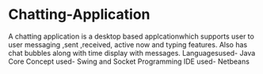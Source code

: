 # Chatting-Application
A chatting application is a desktop based applcationwhich supports user to user messaging ,sent ,received, active now and typing features. Also has chat bubbles along with time display with messages.
Languagesused- Java Core
Concept used- Swing and Socket Programming
IDE used- Netbeans

